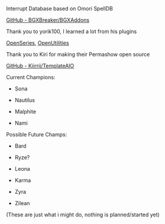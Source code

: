 Interrupt Database based on Omori SpellDB

[GitHub - BGXBreaker/BGXAddons](https://github.com/BGXBreaker/BGXAddons)

Thank you to yorik100, I learned a lot from his plugins

[OpenSeries](https://github.com/yorik100/OpenSeries), [OpenUtilities](https://github.com/yorik100/OpenUtilities)

Thank you to Kiri for making their Permashow open source

[GitHub - Kiirrii/TemplateAIO](https://github.com/Kiirrii/TemplateAIO)

Current Champions:

- Sona

- Nautilus

- Malphite

- Nami

Possible Future Champs: 

- Bard

- Ryze?

- Leona

- Karma

- Zyra

- Zilean

(These are just what i might do, nothing is planned/started yet)
